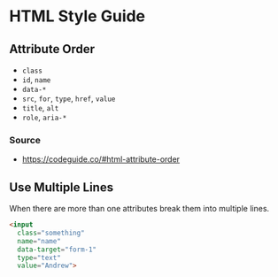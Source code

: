 # HTML Style Guide

## Attribute Order

- `class`
- `id`, `name`
- `data-*`
- `src`, `for`, `type`, `href`, `value`
- `title`, `alt`
- `role`, `aria-*`

### Source
- https://codeguide.co/#html-attribute-order
  
## Use Multiple Lines

When there are more than one attributes break them into multiple lines.

```html
<input
  class="something"
  name="name"
  data-target="form-1"
  type="text"
  value="Andrew">
```
